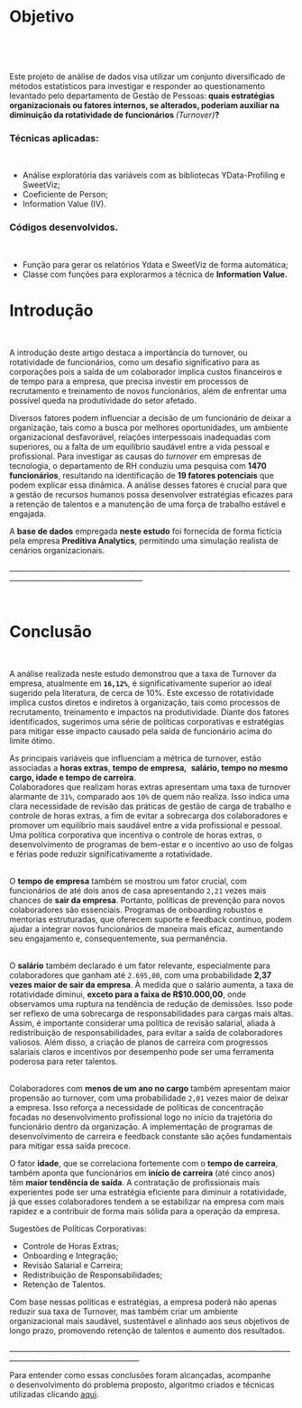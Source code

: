 

<h1 dir="auto">Objetivo</h1>

<p>&nbsp;</p>

<p dir="auto">&nbsp;</p>

<p dir="auto">Este projeto de an&aacute;lise de dados visa utilizar um conjunto diversificado de m&eacute;todos estat&iacute;sticos para investigar e responder ao questionamento levantado pelo departamento de Gest&atilde;o de Pessoas:<strong>&nbsp;quais estrat&eacute;gias organizacionais ou fatores internos, se alterados, poderiam auxiliar na diminui&ccedil;&atilde;o da rotatividade de funcion&aacute;rios&nbsp;</strong><em>(Turnover)</em><strong>?</strong></p>

<h3 dir="auto">T&eacute;cnicas aplicadas:</h3>

<p>&nbsp;</p>

<ul dir="auto">
	<li>An&aacute;lise explorat&oacute;ria das vari&aacute;veis com as bibliotecas YData-Profiling e SweetViz;</li>
	<li>Coeficiente de Person;</li>
	<li>Information Value (IV).</li>
</ul>

<h3 dir="auto">C&oacute;digos desenvolvidos.</h3>

<p>&nbsp;</p>

<ul dir="auto">
	<li>Fun&ccedil;&atilde;o para gerar os relat&oacute;rios Ydata e SweetViz de forma autom&aacute;tica;</li>
	<li>Classe com fun&ccedil;&otilde;es para explorarmos a t&eacute;cnica de&nbsp;<strong>Information Value.</strong></li>
</ul>

<h1 dir="auto"><strong>Introdu&ccedil;&atilde;o</strong></h1>

<p>&nbsp;</p>

<p dir="auto">A introdu&ccedil;&atilde;o deste artigo destaca a import&acirc;ncia do turnover, ou rotatividade de funcion&aacute;rios, como um desafio significativo para as corpora&ccedil;&otilde;es pois a sa&iacute;da de um colaborador implica custos financeiros e de tempo para a empresa, que precisa investir em processos de recrutamento e treinamento de novos funcion&aacute;rios, al&eacute;m de enfrentar uma poss&iacute;vel queda na produtividade do setor afetado.</p>

<p dir="auto">Diversos fatores podem influenciar a decis&atilde;o de um funcion&aacute;rio de deixar a organiza&ccedil;&atilde;o, tais como a busca por melhores oportunidades, um ambiente organizacional desfavor&aacute;vel, rela&ccedil;&otilde;es interpessoais inadequadas com superiores, ou a falta de um equil&iacute;brio saud&aacute;vel entre a vida pessoal e profissional. Para investigar as causas do&nbsp;<em>turnover</em>&nbsp;em empresas de tecnologia, o departamento de RH conduziu uma pesquisa com&nbsp;<strong>1470 funcion&aacute;rios</strong>, resultando na identifica&ccedil;&atilde;o de&nbsp;<strong>19 fatores potenciais</strong>&nbsp;que podem explicar essa din&acirc;mica. A an&aacute;lise desses fatores &eacute; crucial para que a gest&atilde;o de recursos humanos possa desenvolver estrat&eacute;gias eficazes para a reten&ccedil;&atilde;o de talentos e a manuten&ccedil;&atilde;o de uma for&ccedil;a de trabalho est&aacute;vel e engajada.</p>

<p dir="auto">A&nbsp;<strong>base de dados</strong>&nbsp;empregada&nbsp;<strong>neste estudo</strong>&nbsp;foi fornecida de forma fict&iacute;cia pela empresa&nbsp;<strong>Preditiva Analytics</strong>, permitindo uma simula&ccedil;&atilde;o realista de cen&aacute;rios organizacionais.</p>

<p dir="auto">___________________________________________________________________________________________________________________</p>

<p dir="auto">&nbsp;</p>

<h1 dir="auto"><strong>Conclus&atilde;o</strong></h1>

<p>&nbsp;</p>

<p dir="auto">A an&aacute;lise realizada neste estudo demonstrou que a taxa de Turnover da empresa, atualmente em&nbsp;<strong><code>16,12%</code></strong>, &eacute; significativamente superior ao ideal sugerido pela literatura, de cerca de 10%. Este excesso de rotatividade implica custos diretos e indiretos &agrave; organiza&ccedil;&atilde;o, tais como processos de recrutamento, treinamento e impactos na produtividade. Diante dos fatores identificados, sugerimos uma s&eacute;rie de pol&iacute;ticas corporativas e estrat&eacute;gias para mitigar esse impacto causado pela sa&iacute;da de funcion&aacute;rio acima do limite &oacute;timo.</p>

<p dir="auto">As principais vari&aacute;veis que influenciam a m&eacute;trica de turnover, est&atilde;o associadas a&nbsp;<strong>horas extras</strong>,&nbsp;<strong>tempo de empresa,</strong>&nbsp;&nbsp;<strong>sal&aacute;rio, tempo no mesmo cargo, idade e tempo de carreira</strong>.<br />
Colaboradores que realizam horas extras apresentam uma taxa de turnover alarmante de&nbsp;<code>31%</code>, comparado aos&nbsp;<code>10%</code>&nbsp;de quem n&atilde;o realiza. Isso indica uma clara necessidade de revis&atilde;o das pr&aacute;ticas de gest&atilde;o de carga de trabalho e controle de horas extras, a fim de evitar a sobrecarga dos colaboradores e promover um equil&iacute;brio mais saud&aacute;vel entre a vida profissional e pessoal.<br />
Uma pol&iacute;tica corporativa que incentiva o controle de horas extras, o desenvolvimento de programas de bem-estar e o incentivo ao uso de folgas e f&eacute;rias pode reduzir significativamente a rotatividade.<br />
&nbsp;</p>

<p dir="auto">O&nbsp;<strong>tempo de empresa</strong>&nbsp;tamb&eacute;m se mostrou um fator crucial, com funcion&aacute;rios de at&eacute; dois anos de casa apresentando&nbsp;<code>2,21</code>&nbsp;vezes mais chances de&nbsp;<strong>sair da empresa</strong>. Portanto, pol&iacute;ticas de preven&ccedil;&atilde;o para novos colaboradores s&atilde;o essenciais. Programas de onboarding robustos e mentorias estruturadas, que oferecem suporte e feedback cont&iacute;nuo, podem ajudar a integrar novos funcion&aacute;rios de maneira mais eficaz, aumentando seu engajamento e, consequentemente, sua perman&ecirc;ncia.<br />
&nbsp;</p>

<p dir="auto">O&nbsp;<strong>sal&aacute;rio</strong>&nbsp;tamb&eacute;m declarado &eacute; um fator relevante, especialmente para colaboradores que ganham at&eacute;&nbsp;<code>2.695,00</code>, com uma probabilidade&nbsp;<strong>2,37 vezes maior de sair da empresa</strong>. &Agrave; medida que o sal&aacute;rio aumenta, a taxa de rotatividade diminui,&nbsp;<strong>exceto para a faixa de R$10.000,00</strong>, onde observamos uma ruptura na tend&ecirc;ncia de redu&ccedil;&atilde;o de demiss&otilde;es. Isso pode ser reflexo de uma sobrecarga de responsabilidades para cargas mais altas. Assim, &eacute; importante considerar uma pol&iacute;tica de revis&atilde;o salarial, aliada &agrave; redistribui&ccedil;&atilde;o de responsabilidades, para evitar a sa&iacute;da de colaboradores valiosos. Al&eacute;m disso, a cria&ccedil;&atilde;o de planos de carreira com progressos salariais claros e incentivos por desempenho pode ser uma ferramenta poderosa para reter talentos.<br />
&nbsp;</p>

<p dir="auto">Colaboradores com&nbsp;<strong>menos de um ano no cargo</strong>&nbsp;tamb&eacute;m apresentam maior propens&atilde;o ao turnover, com uma probabilidade&nbsp;<code>2,01</code>&nbsp;vezes maior de deixar a empresa. Isso refor&ccedil;a a necessidade de pol&iacute;ticas de concentra&ccedil;&atilde;o focadas no desenvolvimento profissional logo no in&iacute;cio da trajet&oacute;ria do funcion&aacute;rio dentro da organiza&ccedil;&atilde;o. A implementa&ccedil;&atilde;o de programas de desenvolvimento de carreira e feedback constante s&atilde;o a&ccedil;&otilde;es fundamentais para mitigar essa sa&iacute;da precoce.</p>

<p dir="auto">O fator&nbsp;<strong>idade</strong>, que se correlaciona fortemente com o&nbsp;<strong>tempo de carreira</strong>, tamb&eacute;m aponta que funcion&aacute;rios em&nbsp;<strong>in&iacute;cio de carreira</strong>&nbsp;(at&eacute; cinco anos) t&ecirc;m&nbsp;<strong>maior tend&ecirc;ncia de sa&iacute;da</strong>. A contrata&ccedil;&atilde;o de profissionais mais experientes pode ser uma estrat&eacute;gia eficiente para diminuir a rotatividade, j&aacute; que esses colaboradores tendem a se estabilizar na empresa com mais rapidez e a contribuir de forma mais s&oacute;lida para a opera&ccedil;&atilde;o da empresa.</p>

<p dir="auto">Sugest&otilde;es de Pol&iacute;ticas Corporativas:</p>

<ul dir="auto">
	<li>Controle de Horas Extras;</li>
	<li>Onboarding e Integra&ccedil;&atilde;o;</li>
	<li>Revis&atilde;o Salarial e Carreira;</li>
	<li>Redistribui&ccedil;&atilde;o de Responsabilidades;</li>
	<li>Reten&ccedil;&atilde;o de Talentos.</li>
</ul>

<p dir="auto">Com base nessas pol&iacute;ticas e estrat&eacute;gias, a empresa poder&aacute; n&atilde;o apenas reduzir sua taxa de Turnover, mas tamb&eacute;m criar um ambiente organizacional mais saud&aacute;vel, sustent&aacute;vel e alinhado aos seus objetivos de longo prazo, promovendo reten&ccedil;&atilde;o de talentos e aumento dos resultados.</p>

<p dir="auto">__________________________________________________________________________________________________________________</p>

<p dir="auto">Para entender como essas conclus&otilde;es foram alcan&ccedil;adas, acompanhe o&nbsp;desenvolvimento do problema proposto, algoritmo criados e t&eacute;cnicas utilizadas clicando <a href="https://github.com/p4uloms4ntos/reducao-de-turnover-de-colaboradores/blob/master/Redu%C3%A7%C3%A3o%20de%20Turnover%20dos%20Colaboradores.ipynb">aqui</a>.</p>
